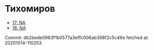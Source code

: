# Тихомиров
- [17: NA](17.md)
- [18: NA](18.md)

Commit: db2bede0983f1b0577a3effc006ab398f2c5c46e
 fetched at: 20201014-110253
